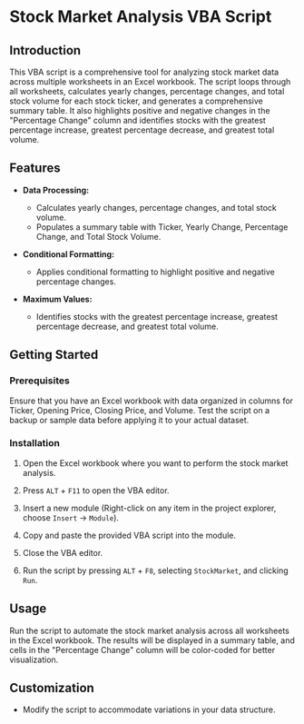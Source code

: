 # Stock Market Analysis VBA Script

## Introduction

This VBA script is a comprehensive tool for analyzing stock market data across multiple worksheets in an Excel workbook. The script loops through all worksheets, calculates yearly changes, percentage changes, and total stock volume for each stock ticker, and generates a comprehensive summary table. It also highlights positive and negative changes in the "Percentage Change" column and identifies stocks with the greatest percentage increase, greatest percentage decrease, and greatest total volume.

## Features

- **Data Processing:**
  - Calculates yearly changes, percentage changes, and total stock volume.
  - Populates a summary table with Ticker, Yearly Change, Percentage Change, and Total Stock Volume.

- **Conditional Formatting:**
  - Applies conditional formatting to highlight positive and negative percentage changes.

- **Maximum Values:**
  - Identifies stocks with the greatest percentage increase, greatest percentage decrease, and greatest total volume.

## Getting Started

### Prerequisites

Ensure that you have an Excel workbook with data organized in columns for Ticker, Opening Price, Closing Price, and Volume.
Test the script on a backup or sample data before applying it to your actual dataset.

### Installation

1. Open the Excel workbook where you want to perform the stock market analysis.

2. Press `ALT` + `F11` to open the VBA editor.

3. Insert a new module (Right-click on any item in the project explorer, choose `Insert` -> `Module`).

4. Copy and paste the provided VBA script into the module.

5. Close the VBA editor.

6. Run the script by pressing `ALT` + `F8`, selecting `StockMarket`, and clicking `Run`.

## Usage

Run the script to automate the stock market analysis across all worksheets in the Excel workbook. The results will be displayed in a summary table, and cells in the "Percentage Change" column will be color-coded for better visualization.

## Customization
- Modify the script to accommodate variations in your data structure.




